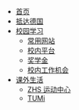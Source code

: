 <!-- _sidebar.md -->

* [首页](/)
* [抵达德国](/arrival/)
* [校园学习](/study/)
  * [常用网站](/study/common-website.md)
  * [校内平台](/study/platform.md)
  * [奖学金](/study/scholarships.md)
  * [校内工作机会](/study/in-school-job.md)
* [课外生活](/living/)
  * [ZHS 运动中心](/living/sports-zhs.md)
  * [TUMi](/living/tumi)
<!-- * [其他](/others/) -->
